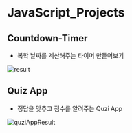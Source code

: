 # JavaScript_Projects

## Countdown-Timer

- 복학 날짜를 계산해주는 타이머 만들어보기


![result](https://user-images.githubusercontent.com/48887925/119262257-882e4180-bc15-11eb-84d2-b64be4a79323.PNG)


## Quiz App

- 정답을 맞추고 점수를 알려주는 Quzi App

![quziAppResult](https://user-images.githubusercontent.com/48887925/119331830-c7669c00-bcc2-11eb-9952-862d4c7de1d1.PNG)
